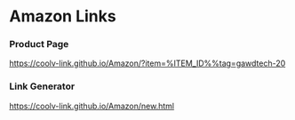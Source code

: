 # Amazon Links

### Product Page
https://coolv-link.github.io/Amazon/?item=%ITEM_ID%%tag=gawdtech-20

### Link Generator
https://coolv-link.github.io/Amazon/new.html

